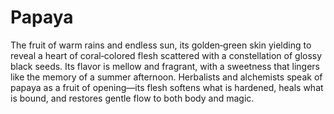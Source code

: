 # Papaya

 The fruit of warm rains and endless sun, its golden‑green skin yielding to reveal a heart of coral‑colored flesh scattered with a constellation of glossy black seeds. Its flavor is mellow and fragrant, with a sweetness that lingers like the memory of a summer afternoon. Herbalists and alchemists speak of papaya as a fruit of opening—its flesh softens what is hardened, heals what is bound, and restores gentle flow to both body and magic.

